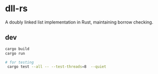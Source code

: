 # dll-rs

A doubly linked list implementation in Rust, maintaining borrow checking. 

## dev

```bash
cargo build
cargo run

# for testing
 cargo test --all -- --test-threads=8  --quiet
```